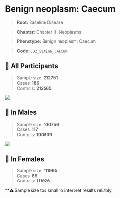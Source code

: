 # Benign neoplasm: Caecum

> **Root:** Baseline Disease  

> **Chapter:** Chapter II- Neoplasms  

> **Phenotype:** Benign neoplasm: Caecum  

> **Code:** `CD2_BENIGN_CAECUM`

## 🧪 All Participants  
> Sample size: **212751**  
> Cases: **186**  
> Controls: **212565**
<img src="/Disease/Figures/ALL/Baseline/CD2_BENIGN_CAECUM.png"/>
<CsvTable src="/Disease_Data/ALL/Baseline/LG_CD2_BENIGN_CAECUM.csv" label="🔍 View full results" />

## 👨 In Males  
> Sample size: **100756**  
> Cases: **117**  
> Controls: **100639**
<img src="/Disease/Figures/Male/Baseline/CD2_BENIGN_CAECUM.png"/>
<CsvTable src="/Disease_Data/Male/Baseline/LG_CD2_BENIGN_CAECUM.csv" label="🔍 View full results" />

## 👩 In Females  
> Sample size: **111995**  
> Cases: **69**  
> Controls: **111926**

**⚠️ Sample size too small to interpret results reliably.
